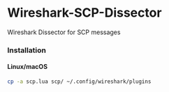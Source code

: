 # Wireshark-SCP-Dissector
Wireshark Dissector for SCP messages

### Installation

#### Linux/macOS

```bash
cp -a scp.lua scp/ ~/.config/wireshark/plugins
```
